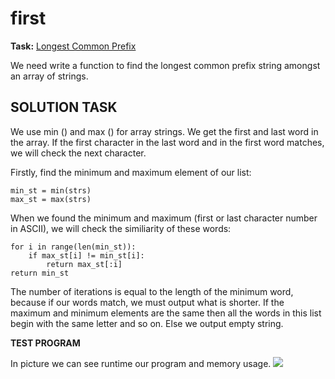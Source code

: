 # first
**Task:**
[Longest Common Prefix](https://leetcode.com/problems/longest-common-prefix/)

We need write a function to find the longest common prefix string amongst an array of strings.

**SOLUTION TASK**
---
We use min () and max () for array strings. We get the first and last word in the array.
If the first character in the last word and in the first word matches, we will check the next character. 

Firstly, find the minimum and maximum element of our list:
   
    min_st = min(strs)                                    
    max_st = max(strs)

When we found the minimum and maximum (first or last character number in ASCII),
we will check the similiarity of these words:


    for i in range(len(min_st)):
        if max_st[i] != min_st[i]:
            return max_st[:i]
    return min_st

The number of iterations is equal to the length of the minimum word, because if our words match, we must output what is shorter.
If the maximum and minimum elements are the same then all the words in this list begin with the same letter and so on.
Else we output empty string.

**TEST PROGRAM**

In picture we can see runtime our program and memory usage.
![](https://github.com/chichikow/first/blob/master/test-picture.PNG)

